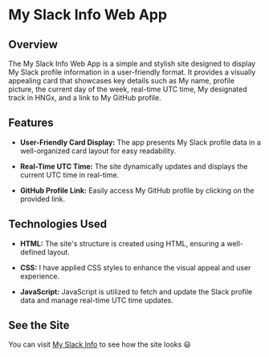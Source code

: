 # My Slack Info Web App

## Overview

The My Slack Info Web App is a simple and stylish site designed to display My Slack profile information in a user-friendly format. It provides a visually appealing card that showcases key details such as My name, profile picture, the current day of the week, real-time UTC time, My designated track in HNGx, and a link to My GitHub profile.

## Features

- **User-Friendly Card Display:** The app presents My Slack profile data in a well-organized card layout for easy readability.

- **Real-Time UTC Time:** The site dynamically updates and displays the current UTC time in real-time.

- **GitHub Profile Link:** Easily access My GitHub profile by clicking on the provided link.

## Technologies Used

- **HTML:** The site's structure is created using HTML, ensuring a well-defined layout.

- **CSS:** I have applied CSS styles to enhance the visual appeal and user experience.

- **JavaScript:** JavaScript is utilized to fetch and update the Slack profile data and manage real-time UTC time updates.

## See the Site
You can visit [My Slack Info](https://mwaney.github.io/MySlackInfo/) to see how the site looks 😃
